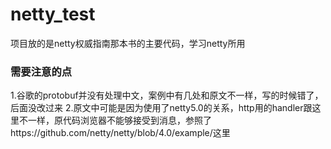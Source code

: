 # netty_test

项目放的是netty权威指南那本书的主要代码，学习netty所用<br>

### 需要注意的点
1.谷歌的protobuf并没有处理中文，案例中有几处和原文不一样，写的时候错了，后面没改过来
2.原文中可能是因为使用了netty5.0的关系，http用的handler跟这里不一样，原代码浏览器不能够接受到消息，参照了https://github.com/netty/netty/blob/4.0/example/这里
